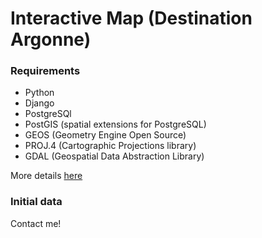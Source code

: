 # Interactive Map (Destination Argonne)
### Requirements
* Python
* Django
* PostgreSQl
* PostGIS (spatial extensions for PostgreSQL)
* GEOS (Geometry Engine Open Source)
* PROJ.4 (Cartographic Projections library)
* GDAL (Geospatial Data Abstraction Library)

More details [here](https://docs.djangoproject.com/en/3.1/ref/contrib/gis/install/#installation)

### Initial data
Contact me!